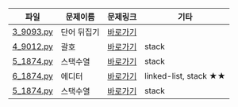 | 파일 | 문제이름 | 문제링크 | 기타 |
| ---- | ------- | -------- | ---- |
| [3_9093.py](./3_9093.py) | 단어 뒤집기 | [바로가기](https://www.acmicpc.net/problem/9093) | |
| [4_9012.py](./4_9012.py) | 괄호 | [바로가기](https://www.acmicpc.net/problem/9012) | stack |
| [5_1874.py](./5_1874.py) | 스택수열 | [바로가기](https://www.acmicpc.net/problem/1874) | stack |
| [6_1874.py](./6_1406.py) | 에디터 | [바로가기](https://www.acmicpc.net/problem/1406) | linked-list, stack ★★ |
| [5_1874.py](./7_10845.py) | 스택수열 | [바로가기](https://www.acmicpc.net/problem/10845) | stack |